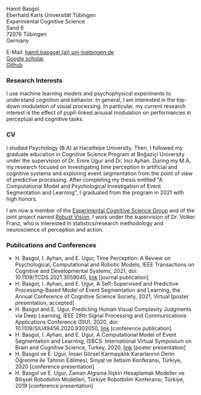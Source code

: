 Hamit Basgol\
Eberhard Karls Universität Tübingen\
Experimental Cognitive Science\
Sand 6\
72076 Tübingen\
Germany

E-Mail: [hamit.basgoel (at) uni-tuebingen.de](mailto:hamit.basgoel%20(at)%20uni-tuebingen.de)\
[Google scholar](https://scholar.google.com/citations?user=i2Qn4EIAAAAJ&hl=en&oi=ao)\
[Github](https://github.com/hamitbasgol)

### Research Interests

I use machine learning models and psychophysical experiments to understand cognition and behavior. In general, I am interested in the top-down modulation of visual processing. In particular, my current research interest is the effect of pupil-linked arousal modulation on performances in perceptual and cognitive tasks.

### CV

I studied Psychology (B.A) at Hacettepe University. Then, I followed my graduate education in Cognitive Science Program at Boğaziçi University under the supervision of Dr. Emre Ugur and Dr. Inci Ayhan. During my M.A, my research focused on investigating time perception in artificial and cognitive systems and exploring event segmentation from the point of view of predictive processing. After completing my thesis entitled "A Computational Model and Psychological Investigation of Event Segmentation and Learning", I graduated from the program in 2021 with high honors. 

I am now a member of the [Experimental Cognitive Science Group](http://www.ecogsci.cs.uni-tuebingen.de/index.php) and of the joint project named [Robust Vision](https://uni-tuebingen.de/en/research/core-research/collaborative-research-centers/crc-1233/). I work under the supervision of Dr. Volker Franz, who is interested in statistics/research methodology and neuroscience of perception and action.
  

### Publications and Conferences

-   H. Basgol, I. Ayhan, and E. Ugur, Time Perception: A Review on Psychological, Computational and Robotic Models, IEEE Transactions on Cognitive and Developmental Systems, 2021, doi: 10.1109/TCDS.2021.3059045,  [link](https://ieeexplore.ieee.org/document/9353685)  [journal publication]  
-   H. Basgol, I. Ayhan, and E. Ugur, A Self-Supervised and Predictive Processing-Based Model of Event Segmentation and Learning, the Annual Conference of Cognitive Science Society, 2021, Virtual [poster presentation, accepted]  
-   H. Basgol and E. Ugur, Predicting Human Visual Complexity Judgments via Deep Learning, IEEE 28th Signal Processing and Communications Applications Conference (SIU), 2020, doi: 10.1109/SIU49456.2020.9302050,  [link](https://ieeexplore.ieee.org/document/9302050)  [conference publication]  
-   H. Basgol, I. Ayhan, and E. Ugur, A Computational Model of Event Segmentation and Learning, ISBCS: International Virtual Symposium on Brain and Cognitive Science, Turkey, 2020,  [link](https://www.youtube.com/watch?v=rxMU0sg-teo)  [poster presentation]  
-   H. Basgol ve E. Ugur, İnsan Görsel Karmaşıklık Kararlarının Derin Öğrenme ile Tahmin Edilmesi, Sinyal ve Iletisim Konferansı, Türkiye, 2020 [conference presentation]  
-   H. Basgol ve E. Ugur, Zaman Algısına İlişkin Hesaplamalı Modeller ve Bilişsel Robotbilim Modelleri, Türkiye Robotbilim Konferansı, Türkiye, 2019 [conference presentation]
